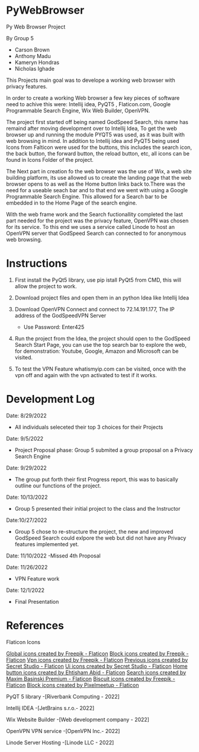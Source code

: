 # PyWebBrowser
Py Web Browser Project

By Group 5
- Carson Brown
- Anthony Madu
- Kameryn Hondras
- Nicholas Ighade

This Projects main goal was to develope a working web browser with privacy features.

In order to create a working Web browser a few key pieces of software need to achive this were: Intellij idea, PyQT5 , Flaticon.com, Google Programmable Search Engine, Wix Web Builder, OpenVPN.

The project first started off being named GodSpeed Search, this name has remaind after moving development over to Intellij Idea, To get the web browser up and running the module PYQT5 was used, as it was built with web browsing in mind. In addition to Intellij idea and PyQT5 being used Icons from Falticon were used for the buttons, this includes the search icon, the back button, the forward button, the reload button, etc, all icons can be found in Icons Folder of the project.

The Next part in creation fo the web browser was the use of Wix, a web site building platform, its use allowed us to create the landing page that the web browser opens to as well as the Home button links back to.There was the need for a useable seach bar and  to that end we went with using a Google Programmable Search Engine. This allowed for a Search bar to be embedded in to the Home Page of the search engine.

With the web frame work and the Search fuctionallity completed the last part needed for the project was the privacy feature, OpenVPN was chosen for its service. To this end we uses a service called Linode to host an OpenVPN server that GodSpeed Search can connected to for anonymous web browsing.

# Instructions

1. First install the PyQt5 library, use pip istall PyQt5 from CMD, this will allow the project to work.

2. Download project files and open them in an python Idea like Intellij Idea

3. Download OpenVPN Connect and connect to 72.14.191.177, The IP address of the GodSpeedVPN Server
   - Use Password: Enter425

4. Run the project from the Idea, the project should open to the GodSpeed Search Start Page, you can use the top search bar to explore the web, for demonstration: Youtube, Google, Amazon and Microsoft can be visited.

5. To test the VPN Feature whatismyip.com can be visited, once with the vpn off and again with the vpn activated to test if it works.

# Development Log

Date: 8/29/2022
 - All individuals seleceted their top 3 choices for their Projects

Date: 9/5/2022
-  Project Proposal phase: Group 5 submited a group proposal on a Privacy Search Engine

Date: 9/29/2022
- The group put forth their first Progress report, this was to basically outline our   functions of the project.

Date: 10/13/2022
- Group 5 presented their initial project to the class and the Instructor

Date:10/27/2022
- Group 5 chose to re-structure the project, the new and improved GodSpeed Search could exlpore the web but did not have any Privacy features implemented yet.

Date: 11/10/2022
-Missed 4th Proposal 

Date: 11/26/2022
- VPN Feature work

Date: 12/1/2022
- Final Presentation 

# References
Flaticon Icons

<a href="https://www.flaticon.com/free-icons/global" title="global icons">Global icons created by Freepik - Flaticon</a>
<a href="https://www.flaticon.com/free-icons/block" title="block icons">Block icons created by Freepik - Flaticon</a>
<a href="https://www.flaticon.com/free-icons/vpn" title="vpn icons">Vpn icons created by Freepik - Flaticon</a>
<a href="https://www.flaticon.com/free-icons/previous" title="previous icons">Previous icons created by Secret Studio - Flaticon</a>
<a href="https://www.flaticon.com/free-icons/ui" title="ui icons">Ui icons created by Secret Studio - Flaticon</a>
<a href="https://www.flaticon.com/free-icons/home-button" title="home button icons">Home button icons created by Ehtisham Abid - Flaticon</a>
<a href="https://www.flaticon.com/free-icons/search" title="search icons">Search icons created by Maxim Basinski Premium - Flaticon</a>
<a href="https://www.flaticon.com/free-icons/biscuit" title="biscuit icons">Biscuit icons created by Freepik - Flaticon</a>
<a href="https://www.flaticon.com/free-icons/block" title="block icons">Block icons created by Pixelmeetup - Flaticon</a>

PyQT 5 library
-[Riverbank Computing - 2022]

Intellij IDEA
-[JetBrains s.r.o.- 2022]

Wix Website Builder
-[Web development company - 2022]

OpenVPN VPN service
-[OpenVPN Inc.- 2022]

Linode Server Hosting
-[Linode LLC - 2022]

























